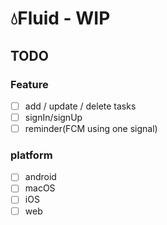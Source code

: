 # 💧Fluid - WIP

## TODO
### Feature
- [ ] add / update / delete tasks
- [ ] signIn/signUp
- [ ] reminder(FCM using one signal)

### platform
- [ ] android
- [ ] macOS
- [ ] iOS
- [ ] web
